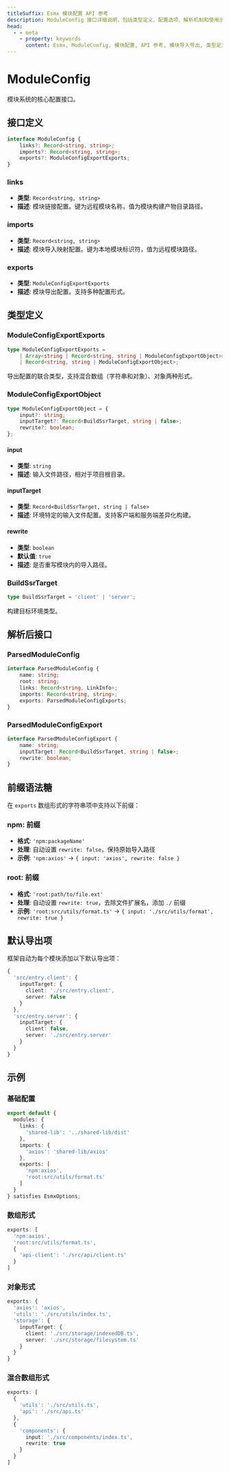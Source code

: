 ```yaml
---
titleSuffix: Esmx 模块配置 API 参考
description: ModuleConfig 接口详细说明，包括类型定义、配置选项、解析机制和使用示例，帮助开发者深入理解 Esmx 模块系统的核心配置。
head:
  - - meta
    - property: keywords
      content: Esmx, ModuleConfig, 模块配置, API 参考, 模块导入导出, 类型定义, 配置接口
---
```


# ModuleConfig

模块系统的核心配置接口。

## 接口定义

```typescript
interface ModuleConfig {
    links?: Record<string, string>;
    imports?: Record<string, string>;
    exports?: ModuleConfigExportExports;
}
```

### links

* **类型**: `Record<string, string>`
* **描述**: 模块链接配置。键为远程模块名称，值为模块构建产物目录路径。

### imports  

* **类型**: `Record<string, string>`
* **描述**: 模块导入映射配置。键为本地模块标识符，值为远程模块路径。

### exports

* **类型**: `ModuleConfigExportExports`
* **描述**: 模块导出配置。支持多种配置形式。

## 类型定义

### ModuleConfigExportExports

```typescript
type ModuleConfigExportExports =
    | Array<string | Record<string, string | ModuleConfigExportObject>>
    | Record<string, string | ModuleConfigExportObject>;
```

导出配置的联合类型，支持混合数组（字符串和对象）、对象两种形式。

### ModuleConfigExportObject

```typescript
type ModuleConfigExportObject = {
    input?: string;
    inputTarget?: Record<BuildSsrTarget, string | false>;
    rewrite?: boolean;
};
```

#### input

* **类型**: `string`
* **描述**: 输入文件路径，相对于项目根目录。

#### inputTarget

* **类型**: `Record<BuildSsrTarget, string | false>`
* **描述**: 环境特定的输入文件配置。支持客户端和服务端差异化构建。

#### rewrite

* **类型**: `boolean`
* **默认值**: `true`
* **描述**: 是否重写模块内的导入路径。

### BuildSsrTarget

```typescript
type BuildSsrTarget = 'client' | 'server';
```

构建目标环境类型。

## 解析后接口

### ParsedModuleConfig

```typescript
interface ParsedModuleConfig {
    name: string;
    root: string;
    links: Record<string, LinkInfo>;
    imports: Record<string, string>;
    exports: ParsedModuleConfigExports;
}
```

### ParsedModuleConfigExport

```typescript
interface ParsedModuleConfigExport {
    name: string;
    inputTarget: Record<BuildSsrTarget, string | false>;
    rewrite: boolean;
}
```

## 前缀语法糖

在 `exports` 数组形式的字符串项中支持以下前缀：

### npm: 前缀

* **格式**: `'npm:packageName'`
* **处理**: 自动设置 `rewrite: false`，保持原始导入路径
* **示例**: `'npm:axios'` → `{ input: 'axios', rewrite: false }`

### root: 前缀  

* **格式**: `'root:path/to/file.ext'`
* **处理**: 自动设置 `rewrite: true`，去除文件扩展名，添加 `./` 前缀
* **示例**: `'root:src/utils/format.ts'` → `{ input: './src/utils/format', rewrite: true }`

## 默认导出项

框架自动为每个模块添加以下默认导出项：

```typescript
{
  'src/entry.client': {
    inputTarget: {
      client: './src/entry.client',
      server: false
    }
  },
  'src/entry.server': {
    inputTarget: {
      client: false,
      server: './src/entry.server'
    }
  }
}
```

## 示例

### 基础配置

```typescript
export default {
  modules: {
    links: {
      'shared-lib': '../shared-lib/dist'
    },
    imports: {
      'axios': 'shared-lib/axios'
    },
    exports: [
      'npm:axios',
      'root:src/utils/format.ts'
    ]
  }
} satisfies EsmxOptions;
```

### 数组形式

```typescript
exports: [
  'npm:axios',
  'root:src/utils/format.ts',
  {
    'api-client': './src/api/client.ts'
  }
]
```

### 对象形式

```typescript
exports: {
  'axios': 'axios',
  'utils': './src/utils/index.ts',
  'storage': {
    inputTarget: {
      client: './src/storage/indexedDB.ts',
      server: './src/storage/filesystem.ts'
    }
  }
}
```

### 混合数组形式

```typescript
exports: [
  {
    'utils': './src/utils.ts',
    'api': './src/api.ts'
  },
  {
    'components': {
      input: './src/components/index.ts',
      rewrite: true
    }
  }
]
```
